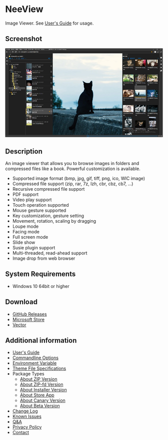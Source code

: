 # NeeView

Image Viewer. See [User's Guide](userguide.md) for usage.

## Screenshot

![NeeView39.jpg](../assets/images/neeview39.jpg)

## Description

An image viewer that allows you to browse images in folders and compressed files like a book. Powerful customization is available.

- Supported image format (bmp, jpg, gif, tiff, png, ico, WIC image)
- Compressed file support (zip, rar, 7z, lzh, cbr, cbz, cb7, ...)
- Recursive compressed file support
- PDF support
- Video play support
- Touch operation supported
- Mouse gesture supported
- Key customization, gesture setting
- Movement, rotation, scaling by dragging
- Loupe mode
- Facing mode
- Full screen mode
- Slide show
- Susie plugin support
- Multi-threaded, read-ahead support
- Image drop from web browser

## System Requirements

* Windows 10 64bit or higher

## Download

- [GitHub Releases](https://github.com/neelabo/NeeView/releases)
- [Microsoft Store](https://www.microsoft.com/store/apps/9p24z53hc1jr)
- [Vector](https://www.vector.co.jp/soft/winnt/art/se512262.html)

## Additional information

 * [User's Guide](userguide.md)
 * [Commandline Options](commandline-options.md)
 * [Environment Variable](environment-value.md)
 * [Theme File Specifications](theme.md)
 * Package Types
     * [About ZIP Version](package-zip.md)
     * [About ZIP-fd Version](package-zip-fd.md)
     * [About Installer Version](package-installer.md)
     * [About Store App](package-storeapp.md)
     * [About Canary Version](package-canary.md)
     * [About Beta Version](package-beta.md)
 * [Change Log](changelog.md)
 * [Known Issues](known-problem.md)
 * [Q&A](question-and-answer.md)
 * [Privacy Policy](privacy-policy.md)
 * [Contact](contact.md)

